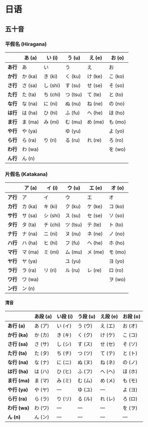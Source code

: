# 日语

## 五十音

### 平假名 (Hiragana)

|          | あ (a)  | い (i)   | う (u)   | え (e)  | お (o)  |
| -------- | ------- | -------- | -------- | ------- | ------- |
| **あ行** | あ      | い       | う       | え      | お      |
| **か行** | か (ka) | き (ki)  | く (ku)  | け (ke) | こ (ko) |
| **さ行** | さ (sa) | し (shi) | す (su)  | せ (se) | そ (so) |
| **た行** | た (ta) | ち (chi) | つ (tsu) | て (te) | と (to) |
| **な行** | な (na) | に (ni)  | ぬ (nu)  | ね (ne) | の (no) |
| **は行** | は (ha) | ひ (hi)  | ふ (fu)  | へ (he) | ほ (ho) |
| **ま行** | ま (ma) | み (mi)  | む (mu)  | め (me) | も (mo) |
| **や行** | や (ya) |          | ゆ (yu)  |         | よ (yo) |
| **ら行** | ら (ra) | り (ri)  | る (ru)  | れ (re) | ろ (ro) |
| **わ行** | わ (wa) |          |          |         | を (wo) |
| **ん行** | ん (n)  |          |          |         |         |

### 片假名 (Katakana)

|          | ア (a)  | イ (i)   | ウ (u)   | エ (e)  | オ (o)  |
| -------- | ------- | -------- | -------- | ------- | ------- |
| **ア行** | ア      | イ       | ウ       | エ      | オ      |
| **カ行** | カ (ka) | キ (ki)  | ク (ku)  | ケ (ke) | コ (ko) |
| **サ行** | サ (sa) | シ (shi) | ス (su)  | セ (se) | ソ (so) |
| **タ行** | タ (ta) | チ (chi) | ツ (tsu) | テ (te) | ト (to) |
| **ナ行** | ナ (na) | ニ (ni)  | ヌ (nu)  | ネ (ne) | ノ (no) |
| **ハ行** | ハ (ha) | ヒ (hi)  | フ (fu)  | ヘ (he) | ホ (ho) |
| **マ行** | マ (ma) | ミ (mi)  | ム (mu)  | メ (me) | モ (mo) |
| **ヤ行** | ヤ (ya) |          | ユ (yu)  |         | ヨ (yo) |
| **ラ行** | ラ (ra) | リ (ri)  | ル (ru)  | レ (re) | ロ (ro) |
| **ワ行** | ワ (wa) |          |          |         | ヲ (wo) |
| **ン行** | ン (n)  |          |          |         |         |

#### 清音

|               | あ段 (a) | い段 (i) | う段 (u) | え段 (e) | お段 (o) |
| ------------- | -------- | -------- | -------- | -------- | -------- |
| **あ行 (a)**  | あ (ア)  | い (イ)  | う (ウ)  | え (エ)  | お (オ)  |
| **か行 (ka)** | か (カ)  | き (キ)  | く (ク)  | け (ケ)  | こ (コ)  |
| **さ行 (sa)** | さ (サ)  | し (シ)  | す (ス)  | せ (セ)  | そ (ソ)  |
| **た行 (ta)** | た (タ)  | ち (チ)  | つ (ツ)  | て (テ)  | と (ト)  |
| **な行 (na)** | な (ナ)  | に (ニ)  | ぬ (ヌ)  | ね (ネ)  | の (ノ)  |
| **は行 (ha)** | は (ハ)  | ひ (ヒ)  | ふ (フ)  | へ (ヘ)  | ほ (ホ)  |
| **ま行 (ma)** | ま (マ)  | み (ミ)  | む (ム)  | め (メ)  | も (モ)  |
| **や行 (ya)** | や (ヤ)  | —        | ゆ (ユ)  | —        | よ (ヨ)  |
| **ら行 (ra)** | ら (ラ)  | り (リ)  | る (ル)  | れ (レ)  | ろ (ロ)  |
| **わ行 (wa)** | わ (ワ)  | —        | —        | —        | を (ヲ)  |
| **ん (n)**    | ん (ン)  | —        | —        | —        | —        |